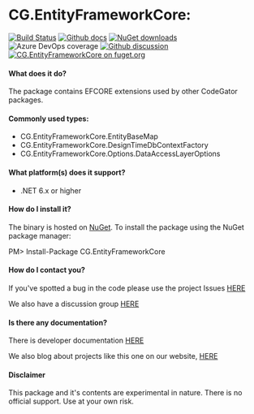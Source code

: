 # CG.EntityFrameworkCore: 

[![Build Status](https://dev.azure.com/codegator/CG.EntityFrameworkCore/_apis/build/status/CodeGator.CG.EntityFrameworkCore?branchName=main)](https://dev.azure.com/codegator/CG.EntityFrameworkCore/_build/latest?definitionId=90&branchName=main)
[![Github docs](https://img.shields.io/static/v1?label=Documentation&message=online&color=blue)](https://codegator.github.io/CG.EntityFrameworkCore/index.html)
[![NuGet downloads](https://img.shields.io/nuget/dt/CG.EntityFrameworkCore.svg?style=flat)](https://nuget.org/packages/CG.EntityFrameworkCore)
![Azure DevOps coverage](https://img.shields.io/azure-devops/coverage/codegator/CG.EntityFrameworkCore/90)
[![Github discussion](https://img.shields.io/badge/Discussion-online-blue)](https://github.com/CodeGator/CG.EntityFrameworkCore/discussions)
[![CG.EntityFrameworkCore on fuget.org](https://www.fuget.org/packages/CG.EntityFrameworkCore/badge.svg)](https://www.fuget.org/packages/CG.EntityFrameworkCore)

#### What does it do?

The package contains EFCORE extensions used by other CodeGator packages.

#### Commonly used types:

* CG.EntityFrameworkCore.EntityBaseMap
* CG.EntityFrameworkCore.DesignTimeDbContextFactory
* CG.EntityFrameworkCore.Options.DataAccessLayerOptions

#### What platform(s) does it support?

* .NET 6.x or higher

#### How do I install it?

The binary is hosted on [NuGet](https://www.nuget.org/packages/CG.EntityFrameworkCore/). To install the package using the NuGet package manager:

PM> Install-Package CG.EntityFrameworkCore

#### How do I contact you?

If you've spotted a bug in the code please use the project Issues [HERE](https://github.com/CodeGator/CG.EntityFrameworkCore/issues)

We also have a discussion group [HERE](https://github.com/CodeGator/CG.EntityFrameworkCore/discussions)

#### Is there any documentation?

There is developer documentation [HERE](https://codegator.github.io/CG.EntityFrameworkCore/)

We also blog about projects like this one on our website, [HERE](http://www.codegator.com)

#### Disclaimer

This package and it's contents are experimental in nature. There is no official support. Use at your own risk.

